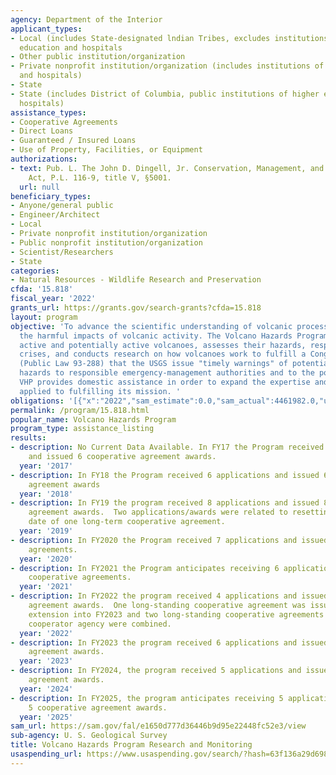 ```yaml
---
agency: Department of the Interior
applicant_types:
- Local (includes State-designated lndian Tribes, excludes institutions of higher
  education and hospitals
- Other public institution/organization
- Private nonprofit institution/organization (includes institutions of higher education
  and hospitals)
- State
- State (includes District of Columbia, public institutions of higher education and
  hospitals)
assistance_types:
- Cooperative Agreements
- Direct Loans
- Guaranteed / Insured Loans
- Use of Property, Facilities, or Equipment
authorizations:
- text: Pub. L. The John D. Dingell, Jr. Conservation, Management, and Recreation
    Act, P.L. 116-9, title V, §5001.
  url: null
beneficiary_types:
- Anyone/general public
- Engineer/Architect
- Local
- Private nonprofit institution/organization
- Public nonprofit institution/organization
- Scientist/Researchers
- State
categories:
- Natural Resources - Wildlife Research and Preservation
cfda: '15.818'
fiscal_year: '2022'
grants_url: https://grants.gov/search-grants?cfda=15.818
layout: program
objective: 'To advance the scientific understanding of volcanic processes and to lessen
  the harmful impacts of volcanic activity. The Volcano Hazards Program (VHP) monitors
  active and potentially active volcanoes, assesses their hazards, responds to volcanic
  crises, and conducts research on how volcanoes work to fulfill a Congressional mandate
  (Public Law 93-288) that the USGS issue "timely warnings" of potential volcanic
  hazards to responsible emergency-management authorities and to the populace affected.
  VHP provides domestic assistance in order to expand the expertise and capabilities
  applied to fulfilling its mission. '
obligations: '[{"x":"2022","sam_estimate":0.0,"sam_actual":4461982.0,"usa_spending_actual":4629695.94},{"x":"2023","sam_estimate":0.0,"sam_actual":5285216.0,"usa_spending_actual":6307758.31},{"x":"2024","sam_estimate":4603382.0,"sam_actual":0.0,"usa_spending_actual":2881268.51}]'
permalink: /program/15.818.html
popular_name: Volcano Hazards Program
program_type: assistance_listing
results:
- description: No Current Data Available. In FY17 the Program received 6 applications
    and issued 6 cooperative agreement awards.
  year: '2017'
- description: In FY18 the Program received 6 applications and issued 6 cooperative
    agreement awards
  year: '2018'
- description: In FY19 the program received 8 applications and issued 8 cooperative
    agreement awards.  Two applications/awards were related to resetting the start
    date of one long-term cooperative agreement.
  year: '2019'
- description: In FY2020 the Program received 7 applications and issued 7 cooperative
    agreements.
  year: '2020'
- description: In FY2021 the Program anticipates receiving 6 applications and issuing  6
    cooperative agreements.
  year: '2021'
- description: In FY2022 the program received 4 applications and issued 4 cooperative
    agreement awards.  One long-standing cooperative agreement was issued a no-cost
    extension into FY2023 and two long-standing cooperative agreements with the same
    cooperator agency were combined.
  year: '2022'
- description: In FY2023 the program received 6 applications and issued 6 cooperative
    agreement awards.
  year: '2023'
- description: In FY2024, the program received 5 applications and issued 5 cooperative
    agreement awards.
  year: '2024'
- description: In FY2025, the program anticipates receiving 5 applications and issuing
    5 cooperative agreement awards.
  year: '2025'
sam_url: https://sam.gov/fal/e1650d777d36446b9d95e22448fc52e3/view
sub-agency: U. S. Geological Survey
title: Volcano Hazards Program Research and Monitoring
usaspending_url: https://www.usaspending.gov/search/?hash=63f136a29d6983410bb9d41818d3692b
---
```

